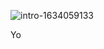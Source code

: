 ![intro-1634059133](https://github.com/SorryLemon/SorryLemon/assets/120297366/19ef9256-9a6d-4949-a2b1-7682557097cd)

Yo 
